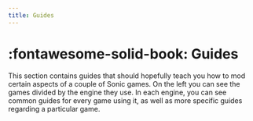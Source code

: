 ```yaml
---
title: Guides
---
```


# :fontawesome-solid-book: Guides

This section contains guides that should hopefully teach you how to mod certain aspects of a couple of Sonic games. On the left you can see the games divided by the engine they use. In each engine, you can see common guides for every game using it, as well as more specific guides regarding a particular game.